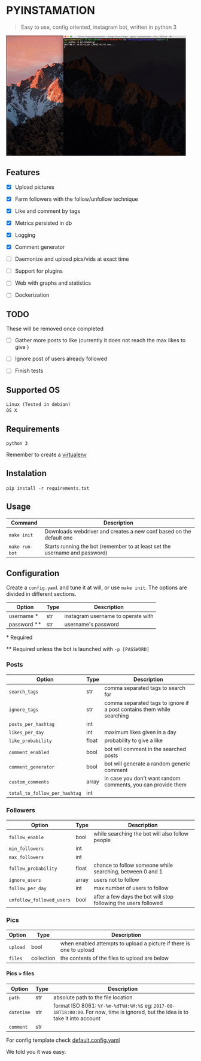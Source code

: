# PYINSTAMATION

> Easy to use, config oriented, instagram bot, written in python 3

![](./docs/demo.gif)

## Features

- [x] Upload pictures
- [x] Farm followers with the follow/unfollow technique
- [x] Like and comment by tags
- [x] Metrics persisted in db
- [x] Logging
- [x] Comment generator
- [ ] Daemonize and upload pics/vids at exact time
- [ ] Support for plugins
- [ ] Web with graphs and statistics
- [ ] Dockerization


## TODO

These will be removed once completed

- [ ] Gather more posts to like (currently it does not reach the max likes to give )
- [ ] Ignore post of users already followed
- [ ] Finish tests


## Supported OS

```
Linux (Tested in debian)
OS X
```


## Requirements

```
python 3
```

Remember to create a [virtualenv](https://virtualenv.pypa.io/en/stable/installation/)


## Instalation

`pip install -r requirements.txt`


## Usage

| Command | Description |
| --- | --- |
| `make init` | Downloads webdriver and creates a new conf based on the default one |
| `make run-bot` | Starts running the bot (remember to at least set the username and password) |


## Configuration

Create a `config.yaml` and tune it at will, or use `make init`.
The options are divided in different sections.

| Option | Type | Description |
| --- | --- | --- |
| username * | str | instagram username to operate with |
| password ** | str | username's password |

\*  Required

** Required unless the bot is launched with `-p [PASSWORD]`


### Posts

| Option | Type | Description |
| --- | --- | --- |
| `search_tags` | str | comma separated tags to search for |
| `ignore_tags` | str | comma separated tags to ignore if a post contains them while searching |
| `posts_per_hashtag` | int | |
| `likes_per_day` | int | maximum likes given in a day |
| `like_probability` | float | probability to give a like |
| `comment_enabled` | bool| bot will comment in the searched posts |
| `comment_generator` | bool | bot will generate a random generic comment |
| `custom_comments` | array | in case you don't want random comments, you can provide them |
| `total_to_follow_per_hashtag` | int | |

### Followers

| Option | Type | Description |
| --- | --- | --- |
| `follow_enable` | bool | while searching the bot will also follow people |
| `min_followers` | int |  |
| `max_followers` | int |  |
| `follow_probability` | float | chance to follow someone while searching, between 0 and 1 |
| `ignore_users` | array | users not to follow |
| `follow_per_day` | int | max number of users to follow |
| `unfollow_followed_users` | bool | after a few days the bot will stop following the users followed |

### Pics

| Option | Type | Description |
| --- | --- | --- |
| `upload` | bool | when enabled attempts to upload a picture if there is one to upload |
| `files` | collection | the contents of the files to upload are below |

#### Pics > files

| Option | Type | Description |
| --- | --- | --- |
| `path` | str | absolute path to the file location |
| `datetime` | str | format ISO 8061: `%Y-%m-%dT%H:%M:%S` eg: `2017-08-18T18:00:00`. For now, time is ignored, but the idea is to take it into account |
| `comment` | str |  |

For config template check [default.config.yaml](./default.config.yaml)


We told you it was easy.
